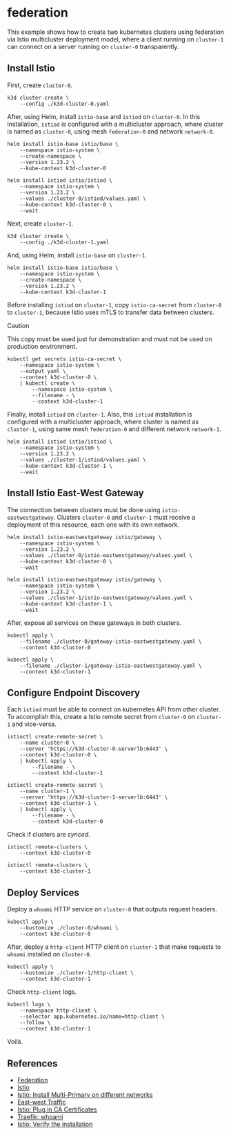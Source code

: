 # federation

This example shows how to create two kubernetes clusters using federation via
Istio multicluster deployment model, where a client running on `cluster-1` can
connect on a server running on `cluster-0` transparently.

## Install Istio

First, create `cluster-0`.

```
k3d cluster create \
    --config ./k3d-cluster-0.yaml
```

After, using Helm, install `istio-base` and `istiod` on `cluster-0`. In this
installation, `istiod` is configured with a multicluster approach, where cluster
is named as `cluster-0`, using mesh `federation-0` and network `network-0`.

```
helm install istio-base istio/base \
    --namespace istio-system \
    --create-namespace \
    --version 1.23.2 \
    --kube-context k3d-cluster-0
```

```
helm install istiod istio/istiod \
    --namespace istio-system \
    --version 1.23.2 \
    --values ./cluster-0/istiod/values.yaml \
    --kube-context k3d-cluster-0 \
    --wait
```

Next, create `cluster-1`.

```
k3d cluster create \
    --config ./k3d-cluster-1.yaml
```

And, using Helm, install `istio-base` on `cluster-1`.

```
helm install istio-base istio/base \
    --namespace istio-system \
    --create-namespace \
    --version 1.23.2 \
    --kube-context k3d-cluster-1
```

Before installing `istiod` on `cluster-1`, copy `istio-ca-secret` from
`cluster-0` to `cluster-1`, because Istio uses mTLS to transfer data between
clusters.

> [!CAUTION]
> This copy must be used just for demonstration and must not be used on
> production environment.

```
kubectl get secrets istio-ca-secret \
    --namespace istio-system \
    --output yaml \
    --context k3d-cluster-0 \
    | kubectl create \
        --namespace istio-system \
        --filename - \
        --context k3d-cluster-1
```

Finally, install `istiod` on `cluster-1`. Also, this `istiod` installation is
configured with a multicluster approach, where cluster is named as `cluster-1`,
using same mesh `federation-0` and different network `network-1`.

```
helm install istiod istio/istiod \
    --namespace istio-system \
    --version 1.23.2 \
    --values ./cluster-1/istiod/values.yaml \
    --kube-context k3d-cluster-1 \
    --wait
```

## Install Istio East-West Gateway

The connection between clusters must be done using `istio-eastwestgateway`.
Clusters `cluster-0` and `cluster-1` must receive a deployment of this resource,
each one with its own network.

```
helm install istio-eastwestgateway istio/gateway \
    --namespace istio-system \
    --version 1.23.2 \
    --values ./cluster-0/istio-eastwestgateway/values.yaml \
    --kube-context k3d-cluster-0 \
    --wait

helm install istio-eastwestgateway istio/gateway \
    --namespace istio-system \
    --version 1.23.2 \
    --values ./cluster-1/istio-eastwestgateway/values.yaml \
    --kube-context k3d-cluster-1 \
    --wait
```

After, expose all services on these gateways in both clusters.

```
kubectl apply \
    --filename ./cluster-0/gateway-istio-eastwestgateway.yaml \
    --context k3d-cluster-0
```

```
kubectl apply \
    --filename ./cluster-1/gateway-istio-eastwestgateway.yaml \
    --context k3d-cluster-1
```

## Configure Endpoint Discovery

Each `istiod` must be able to connect on kubernetes API from other cluster. To
accomplish this, create a Istio remote secret from `cluster-0` on `cluster-1`
and vice-versa.

```
istioctl create-remote-secret \
    --name cluster-0 \
    --server 'https://k3d-cluster-0-serverlb:6443' \
    --context k3d-cluster-0 \
    | kubectl apply \
        --filename - \
        --context k3d-cluster-1

istioctl create-remote-secret \
    --name cluster-1 \
    --server 'https://k3d-cluster-1-serverlb:6443' \
    --context k3d-cluster-1 \
    | kubectl apply \
        --filename - \
        --context k3d-cluster-0
```

Check if clusters are _synced_.

```
istioctl remote-clusters \
    --context k3d-cluster-0

istioctl remote-clusters \
    --context k3d-cluster-1
```

## Deploy Services

Deploy a `whoami` HTTP service on `cluster-0` that outputs request headers.

```
kubectl apply \
    --kustomize ./cluster-0/whoami \
    --context k3d-cluster-0
```

After, deploy a `http-client` HTTP client on `cluster-1` that make requests to
`whoami` installed on `cluster-0`.

```
kubectl apply \
    --kustomize ./cluster-1/http-client \
    --context k3d-cluster-1
```

Check `http-client` logs.

```
kubectl logs \
    --namespace http-client \
    --selector app.kubernetes.io/name=http-client \
    --follow \
    --context k3d-cluster-1
```

Voilà.

## References

* [Federation](https://en.wikipedia.org/wiki/Federation_(information_technology))
* [Istio](https://istio.io/latest/)
* [Istio: Install Multi-Primary on different networks](https://istio.io/latest/docs/setup/install/multicluster/multi-primary_multi-network/)
* [East-west Traffic](https://en.wikipedia.org/wiki/East-west_traffic)
* [Istio: Plug in CA Certificates](https://istio.io/latest/docs/tasks/security/cert-management/plugin-ca-cert/)
* [Traefik: whoami](https://hub.docker.com/r/traefik/whoami)
* [Istio: Verify the installation](https://istio.io/latest/docs/setup/install/multicluster/verify/)
